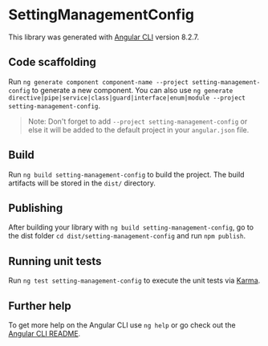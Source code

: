 # SettingManagementConfig

This library was generated with [Angular CLI](https://github.com/angular/angular-cli) version 8.2.7.

## Code scaffolding

Run `ng generate component component-name --project setting-management-config` to generate a new component. You can also use `ng generate directive|pipe|service|class|guard|interface|enum|module --project setting-management-config`.

> Note: Don't forget to add `--project setting-management-config` or else it will be added to the default project in your `angular.json` file.

## Build

Run `ng build setting-management-config` to build the project. The build artifacts will be stored in the `dist/` directory.

## Publishing

After building your library with `ng build setting-management-config`, go to the dist folder `cd dist/setting-management-config` and run `npm publish`.

## Running unit tests

Run `ng test setting-management-config` to execute the unit tests via [Karma](https://karma-runner.github.io).

## Further help

To get more help on the Angular CLI use `ng help` or go check out the [Angular CLI README](https://github.com/angular/angular-cli/blob/master/README.md).
